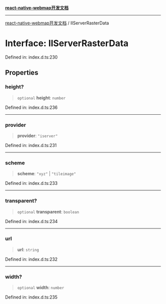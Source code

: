 [**react-native-webmap开发文档**](../README.md)

***

[react-native-webmap开发文档](../globals.md) / IIServerRasterData

# Interface: IIServerRasterData

Defined in: index.d.ts:230

## Properties

### height?

> `optional` **height**: `number`

Defined in: index.d.ts:236

***

### provider

> **provider**: `"iserver"`

Defined in: index.d.ts:231

***

### scheme

> **scheme**: `"xyz"` \| `"tileimage"`

Defined in: index.d.ts:233

***

### transparent?

> `optional` **transparent**: `boolean`

Defined in: index.d.ts:234

***

### url

> **url**: `string`

Defined in: index.d.ts:232

***

### width?

> `optional` **width**: `number`

Defined in: index.d.ts:235
